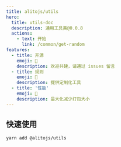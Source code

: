 ```yaml
---
title: alitojs/utils
hero:
  title: utils-doc
  description: 通用工具类@0.0.8
  actions:
    - text: 开始
      link: /common/get-random
features:
  - title: 开源
    emoji: 💎
    description: 欢迎共建，请通过 issues 留言
  - title: 规则
    emoji: 🌈
    description: 提供定制化工具
  - title: '性能'
    emoji: 🚀
    description: 最大化减少打包大小
---
```


## 快速使用

```bath
yarn add @alitojs/utils
```
